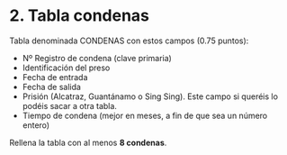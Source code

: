# 2. Tabla condenas

Tabla denominada CONDENAS con estos campos (0.75 puntos): 

- Nº Registro de condena (clave primaria) 
- Identificación del preso 
- Fecha de entrada 
- Fecha de salida 
- Prisión (Alcatraz, Guantánamo o Sing Sing). Este campo si queréis lo podéis sacar a otra tabla.
- Tiempo de condena (mejor en meses, a fin de que sea un número entero)

Rellena la tabla con al menos **8 condenas**.